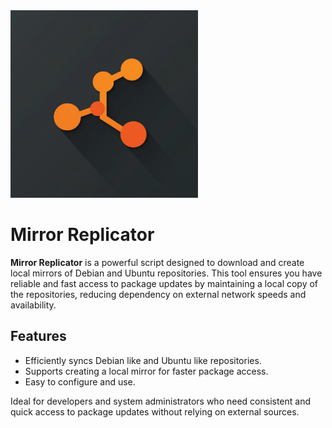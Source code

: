 <img src="https://github.com/gscafo78/mirep/blob/main/img/mirrorreplicator.jpeg" alt="Mirror Replicator Logo" width="300" height="300">

# Mirror Replicator

**Mirror Replicator** is a powerful script designed to download and create local mirrors of Debian and Ubuntu repositories. This tool ensures you have reliable and fast access to package updates by maintaining a local copy of the repositories, reducing dependency on external network speeds and availability.

## Features
- Efficiently syncs Debian like and Ubuntu like repositories.
- Supports creating a local mirror for faster package access.
- Easy to configure and use.

Ideal for developers and system administrators who need consistent and quick access to package updates without relying on external sources.